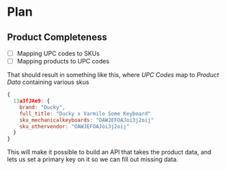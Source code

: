 # Plan

## Product Completeness
- [ ] Mapping UPC codes to SKUs
- [ ] Mapping products to UPC codes

That should result in something like this, where _UPC Codes_ map to _Product Data_ containing various skus

```js
{
  13a3fJAe9: {
    brand: "Ducky",
    full_title: "Ducky x Varmilo Some Keyboard"
    sku_mechanicalkeyboards: "OAWJEFOAJoi3j2oij"
    sku_othervendor: "OAWJEFOAJoi3j2oij"
  }
}
```

This will make it possible to build an API that takes the product data, and lets us set a primary key on it so we can fill out missing data.
